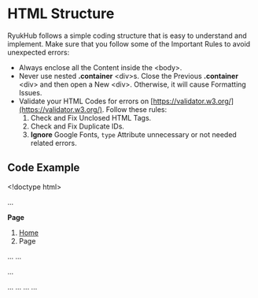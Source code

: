 # HTML Structure

RyukHub follows a simple coding structure that is easy to understand and implement. Make sure that you follow some of the Important Rules to avoid unexpected errors:

* Always enclose all the Content inside the  &lt;body&gt;.
* Never use nested **.container** &lt;div&gt;s. Close the Previous **.container** &lt;div&gt; and then open a New &lt;div&gt;. Otherwise, it will cause Formatting Issues.
* Validate your HTML Codes for errors on [https://validator.w3.org/](https://validator.w3.org/). Follow these rules:
  1. Check and Fix Unclosed HTML Tags.
  2. Check and Fix Duplicate IDs.
  3. **Ignore** Google Fonts, `type` Attribute unnecessary or not needed related errors.

## Code Example

&lt;!doctype html&gt;

 ...

**Page**

1. [Home](index.html)
2. Page

 ... ...

 ...

 ... ... ... ...

